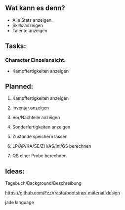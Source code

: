 ## Wat kann es denn?

* Alle Stats anzeigen.
* Skills anzeigen
* Talente anzeigen

## Tasks:
### Character Einzelansicht.

* Kampffertigkeiten anzeigen

## Planned:

1. Kampffertigkeiten anzeigen

1. Inventar anzeigen

1. Vor/Nachteile anzeigen
 
1. Sonderfertigkeiten anzeigen

1. Zustände speichern lassen

1. LP/AP/KA/SE/ZH/AS/Ini/GS berechnen

1. QS einer Probe berechnen

## Ideas: 
Tagebuch/Background/Beschreibung

https://github.com/FezVrasta/bootstrap-material-design

jade language
